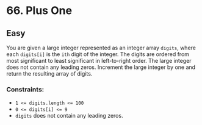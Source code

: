 # 66. Plus One

## Easy

You are given a large integer represented as an integer array `digits`, where each `digits[i]` is the `ith` digit of the
integer. The digits are ordered from most significant to least significant in left-to-right order. The large integer
does not contain any leading zeros. Increment the large integer by one and return the resulting array of digits.

### Constraints:

- `1 <= digits.length <= 100`
- `0 <= digits[i] <= 9`
- `digits` does not contain any leading zeros.

